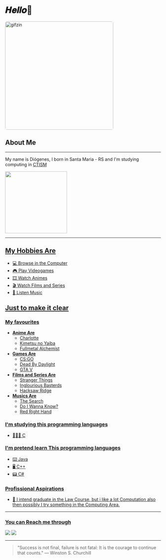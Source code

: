 # 𝑯𝒆𝒍𝒍𝒐👋

<img align="center" alt="gifzin" height="350" style="border-radius:5px;" src="https://i.imgur.com/2CGv2Tz.gif">


## **About Me**
***

My name is Diógenes, I born in Santa Maria - RS and I'm studying computing in [CTISM](https://www.ufsm.br/unidades-universitarias/ctism/) 

<div align="left">
  <a href="https://github.com/Di889">
  <img height="200em" src="https://github-readme-stats.vercel.app/api?username=Di889&show_icons=true&theme=tokyonight&include_all_commits=true&count_private=true"/>
</div>

***

## My Hobbies Are
- 💻 Browse in the Computer
- 🎮 Play Videogames
- 🎞 Watch Animes
- 🎬 Watch Films and Series
- 🎵 Listen Music

## Just to make it clear

### My favourites 
- **Anime Are**
   - Charlotte
   - Kimetsu no Yaiba
   - Fullmetal Alchemist
- **Games Are**
   - CS:GO
   - Dead By Daylight
   - GTA V
- **Films and Series Are**
   - Stranger Things
   - Inglourious Basterds
   - Hacksaw Ridge
- **Musics Are**
   - The Search
   - Do I Wanna Know?
   - Red Right Hand


### I'm studying this programming languages 
- 👨🏻‍💻 C

### I'm pretend learn This programming languages
- ⌨️ Java
- 🖥 C++
- 📟 C#

### Profissional Aspirations
- 💼 I intend graduate in the Law Course, but i like a lot Computation also
then possibly I try something in the Computing Area.

***
 
### You can Reach me through
<a href = "mailto:diogenes.steca@gmail.com"><img src="https://img.shields.io/badge/-Gmail-%23333?style=for-the-badge&logo=gmail&logoColor=white" target="_blank"></a>
<a href = "https://mobile.twitter.com/DiogenesPotrich"><img src="https://img.shields.io/badge/Twitter-1DA1F2?style=for-the-badge&logo=twitter&logoColor=white" target="_blank"></a>

***
> "Success is not final, failure is not fatal: It is the courage to continue that counts." — Winston S. Churchill











